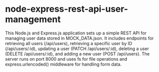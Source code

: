 # node-express-rest-api-user-management

This Node.js and Express.js application sets up a simple REST API for managing user data stored in MOCK_DATA.json. It includes endpoints for retrieving all users (/api/users), retrieving a specific user by ID (/api/users/:id), updating a user (PATCH /api/users/:id), deleting a user (DELETE /api/users/:id), and adding a new user (POST /api/users). The server runs on port 8000 and uses fs for file operations and express.urlencoded() middleware for handling form data.
